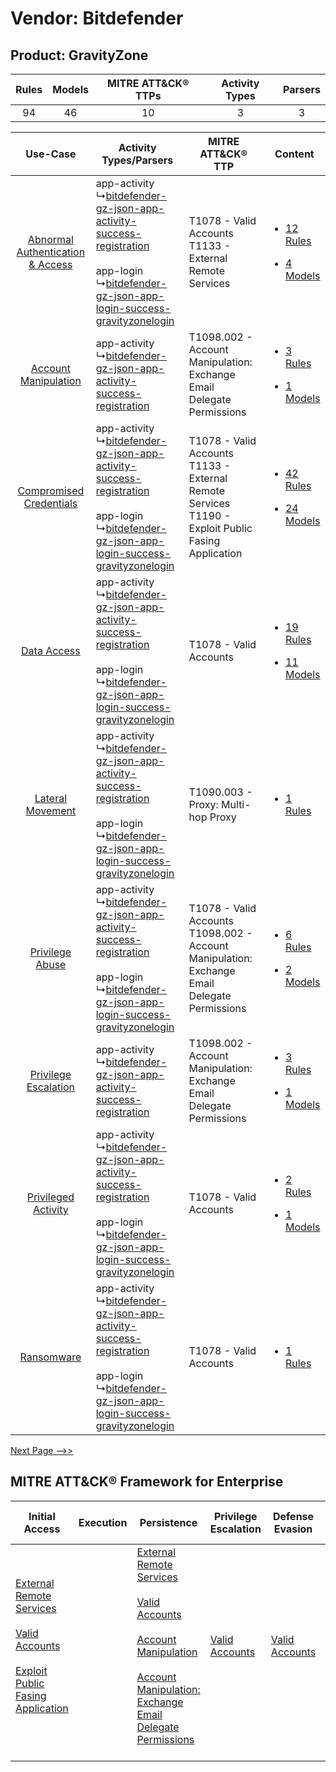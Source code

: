 Vendor: Bitdefender
===================
Product: GravityZone
--------------------
| Rules | Models | MITRE ATT&CK® TTPs | Activity Types | Parsers |
|:-----:|:------:|:------------------:|:--------------:|:-------:|
|  94   |   46   |         10         |       3        |    3    |

|    Use-Case    | Activity Types/Parsers    | MITRE ATT&CK® TTP    | Content    |
|:----:| ---- | ---- | ---- |
| [Abnormal Authentication & Access](../../../UseCases/uc_abnormal_authentication_&_access.md) |  app-activity<br> ↳[bitdefender-gz-json-app-activity-success-registration](Ps/pC_bitdefendergzjsonappactivitysuccessregistration.md)<br><br> app-login<br> ↳[bitdefender-gz-json-app-login-success-gravityzonelogin](Ps/pC_bitdefendergzjsonapploginsuccessgravityzonelogin.md)<br> | T1078 - Valid Accounts<br>T1133 - External Remote Services<br>    | [<ul><li>12 Rules</li></ul><ul><li>4 Models</li></ul>](RM/r_m_bitdefender_gravityzone_Abnormal_Authentication_&_Access.md) |
|    [Account Manipulation](../../../UseCases/uc_account_manipulation.md)    |  app-activity<br> ↳[bitdefender-gz-json-app-activity-success-registration](Ps/pC_bitdefendergzjsonappactivitysuccessregistration.md)<br>    | T1098.002 - Account Manipulation: Exchange Email Delegate Permissions<br>    | [<ul><li>3 Rules</li></ul><ul><li>1 Models</li></ul>](RM/r_m_bitdefender_gravityzone_Account_Manipulation.md)    |
|          [Compromised Credentials](../../../UseCases/uc_compromised_credentials.md)          |  app-activity<br> ↳[bitdefender-gz-json-app-activity-success-registration](Ps/pC_bitdefendergzjsonappactivitysuccessregistration.md)<br><br> app-login<br> ↳[bitdefender-gz-json-app-login-success-gravityzonelogin](Ps/pC_bitdefendergzjsonapploginsuccessgravityzonelogin.md)<br> | T1078 - Valid Accounts<br>T1133 - External Remote Services<br>T1190 - Exploit Public Fasing Application<br> | [<ul><li>42 Rules</li></ul><ul><li>24 Models</li></ul>](RM/r_m_bitdefender_gravityzone_Compromised_Credentials.md)         |
|    [Data Access](../../../UseCases/uc_data_access.md)    |  app-activity<br> ↳[bitdefender-gz-json-app-activity-success-registration](Ps/pC_bitdefendergzjsonappactivitysuccessregistration.md)<br><br> app-login<br> ↳[bitdefender-gz-json-app-login-success-gravityzonelogin](Ps/pC_bitdefendergzjsonapploginsuccessgravityzonelogin.md)<br> | T1078 - Valid Accounts<br>    | [<ul><li>19 Rules</li></ul><ul><li>11 Models</li></ul>](RM/r_m_bitdefender_gravityzone_Data_Access.md)    |
|    [Lateral Movement](../../../UseCases/uc_lateral_movement.md)    |  app-activity<br> ↳[bitdefender-gz-json-app-activity-success-registration](Ps/pC_bitdefendergzjsonappactivitysuccessregistration.md)<br><br> app-login<br> ↳[bitdefender-gz-json-app-login-success-gravityzonelogin](Ps/pC_bitdefendergzjsonapploginsuccessgravityzonelogin.md)<br> | T1090.003 - Proxy: Multi-hop Proxy<br>    | [<ul><li>1 Rules</li></ul>](RM/r_m_bitdefender_gravityzone_Lateral_Movement.md)    |
|    [Privilege Abuse](../../../UseCases/uc_privilege_abuse.md)    |  app-activity<br> ↳[bitdefender-gz-json-app-activity-success-registration](Ps/pC_bitdefendergzjsonappactivitysuccessregistration.md)<br><br> app-login<br> ↳[bitdefender-gz-json-app-login-success-gravityzonelogin](Ps/pC_bitdefendergzjsonapploginsuccessgravityzonelogin.md)<br> | T1078 - Valid Accounts<br>T1098.002 - Account Manipulation: Exchange Email Delegate Permissions<br>         | [<ul><li>6 Rules</li></ul><ul><li>2 Models</li></ul>](RM/r_m_bitdefender_gravityzone_Privilege_Abuse.md)    |
|    [Privilege Escalation](../../../UseCases/uc_privilege_escalation.md)    |  app-activity<br> ↳[bitdefender-gz-json-app-activity-success-registration](Ps/pC_bitdefendergzjsonappactivitysuccessregistration.md)<br>    | T1098.002 - Account Manipulation: Exchange Email Delegate Permissions<br>    | [<ul><li>3 Rules</li></ul><ul><li>1 Models</li></ul>](RM/r_m_bitdefender_gravityzone_Privilege_Escalation.md)    |
|    [Privileged Activity](../../../UseCases/uc_privileged_activity.md)    |  app-activity<br> ↳[bitdefender-gz-json-app-activity-success-registration](Ps/pC_bitdefendergzjsonappactivitysuccessregistration.md)<br><br> app-login<br> ↳[bitdefender-gz-json-app-login-success-gravityzonelogin](Ps/pC_bitdefendergzjsonapploginsuccessgravityzonelogin.md)<br> | T1078 - Valid Accounts<br>    | [<ul><li>2 Rules</li></ul><ul><li>1 Models</li></ul>](RM/r_m_bitdefender_gravityzone_Privileged_Activity.md)    |
|    [Ransomware](../../../UseCases/uc_ransomware.md)    |  app-activity<br> ↳[bitdefender-gz-json-app-activity-success-registration](Ps/pC_bitdefendergzjsonappactivitysuccessregistration.md)<br><br> app-login<br> ↳[bitdefender-gz-json-app-login-success-gravityzonelogin](Ps/pC_bitdefendergzjsonapploginsuccessgravityzonelogin.md)<br> | T1078 - Valid Accounts<br>    | [<ul><li>1 Rules</li></ul>](RM/r_m_bitdefender_gravityzone_Ransomware.md)    |
[Next Page -->>](2_ds_bitdefender_gravityzone.md)

MITRE ATT&CK® Framework for Enterprise
--------------------------------------
| Initial Access                                                                                                                                                                                                                         | Execution | Persistence                                                                                                                                                                                                                                                                                                                                 | Privilege Escalation                                                | Defense Evasion                                                     | Credential Access | Discovery | Lateral Movement | Collection                                                                                                                                                            | Command and Control                                                                                                                                                                                                      | Exfiltration                                                                | Impact |
| -------------------------------------------------------------------------------------------------------------------------------------------------------------------------------------------------------------------------------------- | --------- | ------------------------------------------------------------------------------------------------------------------------------------------------------------------------------------------------------------------------------------------------------------------------------------------------------------------------------------------- | ------------------------------------------------------------------- | ------------------------------------------------------------------- | ----------------- | --------- | ---------------- | --------------------------------------------------------------------------------------------------------------------------------------------------------------------- | ------------------------------------------------------------------------------------------------------------------------------------------------------------------------------------------------------------------------ | --------------------------------------------------------------------------- | ------ |
| [External Remote Services](https://attack.mitre.org/techniques/T1133)<br><br>[Valid Accounts](https://attack.mitre.org/techniques/T1078)<br><br>[Exploit Public Fasing Application](https://attack.mitre.org/techniques/T1190)<br><br> |           | [External Remote Services](https://attack.mitre.org/techniques/T1133)<br><br>[Valid Accounts](https://attack.mitre.org/techniques/T1078)<br><br>[Account Manipulation](https://attack.mitre.org/techniques/T1098)<br><br>[Account Manipulation: Exchange Email Delegate Permissions](https://attack.mitre.org/techniques/T1098/002)<br><br> | [Valid Accounts](https://attack.mitre.org/techniques/T1078)<br><br> | [Valid Accounts](https://attack.mitre.org/techniques/T1078)<br><br> |                   |           |                  | [Email Collection](https://attack.mitre.org/techniques/T1114)<br><br>[Email Collection: Email Forwarding Rule](https://attack.mitre.org/techniques/T1114/003)<br><br> | [Proxy: Multi-hop Proxy](https://attack.mitre.org/techniques/T1090/003)<br><br>[Application Layer Protocol](https://attack.mitre.org/techniques/T1071)<br><br>[Proxy](https://attack.mitre.org/techniques/T1090)<br><br> | [Automated Exfiltration](https://attack.mitre.org/techniques/T1020)<br><br> |        |